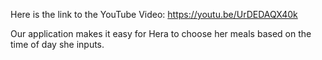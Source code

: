 Here is the link to the YouTube Video: https://youtu.be/UrDEDAQX40k

Our application makes it easy for Hera to choose her meals based on the time of day she inputs.
